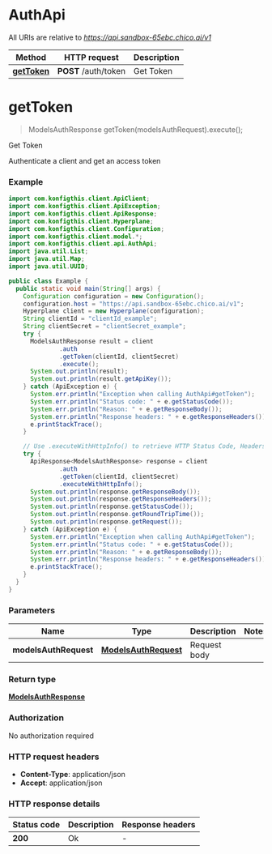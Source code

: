 # AuthApi

All URIs are relative to *https://api.sandbox-65ebc.chico.ai/v1*

| Method | HTTP request | Description |
|------------- | ------------- | -------------|
| [**getToken**](AuthApi.md#getToken) | **POST** /auth/token | Get Token |


<a name="getToken"></a>
# **getToken**
> ModelsAuthResponse getToken(modelsAuthRequest).execute();

Get Token

Authenticate a client and get an access token

### Example
```java
import com.konfigthis.client.ApiClient;
import com.konfigthis.client.ApiException;
import com.konfigthis.client.ApiResponse;
import com.konfigthis.client.Hyperplane;
import com.konfigthis.client.Configuration;
import com.konfigthis.client.model.*;
import com.konfigthis.client.api.AuthApi;
import java.util.List;
import java.util.Map;
import java.util.UUID;

public class Example {
  public static void main(String[] args) {
    Configuration configuration = new Configuration();
    configuration.host = "https://api.sandbox-65ebc.chico.ai/v1";
    Hyperplane client = new Hyperplane(configuration);
    String clientId = "clientId_example";
    String clientSecret = "clientSecret_example";
    try {
      ModelsAuthResponse result = client
              .auth
              .getToken(clientId, clientSecret)
              .execute();
      System.out.println(result);
      System.out.println(result.getApiKey());
    } catch (ApiException e) {
      System.err.println("Exception when calling AuthApi#getToken");
      System.err.println("Status code: " + e.getStatusCode());
      System.err.println("Reason: " + e.getResponseBody());
      System.err.println("Response headers: " + e.getResponseHeaders());
      e.printStackTrace();
    }

    // Use .executeWithHttpInfo() to retrieve HTTP Status Code, Headers and Request
    try {
      ApiResponse<ModelsAuthResponse> response = client
              .auth
              .getToken(clientId, clientSecret)
              .executeWithHttpInfo();
      System.out.println(response.getResponseBody());
      System.out.println(response.getResponseHeaders());
      System.out.println(response.getStatusCode());
      System.out.println(response.getRoundTripTime());
      System.out.println(response.getRequest());
    } catch (ApiException e) {
      System.err.println("Exception when calling AuthApi#getToken");
      System.err.println("Status code: " + e.getStatusCode());
      System.err.println("Reason: " + e.getResponseBody());
      System.err.println("Response headers: " + e.getResponseHeaders());
      e.printStackTrace();
    }
  }
}

```

### Parameters

| Name | Type | Description  | Notes |
|------------- | ------------- | ------------- | -------------|
| **modelsAuthRequest** | [**ModelsAuthRequest**](ModelsAuthRequest.md)| Request body | |

### Return type

[**ModelsAuthResponse**](ModelsAuthResponse.md)

### Authorization

No authorization required

### HTTP request headers

 - **Content-Type**: application/json
 - **Accept**: application/json

### HTTP response details
| Status code | Description | Response headers |
|-------------|-------------|------------------|
| **200** | Ok |  -  |

